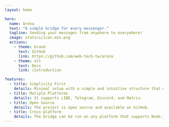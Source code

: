 ```yaml
---
layout: home

hero:
  name: Arona
  text: "A simple bridge for every messenger."
  tagline: Sending your messages from anywhere to everywhere!
  image: statics/icon.min.png
  actions:
    - theme: brand
      text: GitHub
      link: https://github.com/web-tech-tw/arona
    - theme: alt
      text: Docs
      link: /introduction

features:
  - title: Simplicity First
    details: Minimal setup with a simple and intuitive structure that makes it easy to get started.
  - title: Mutiple Platforms
    details: It supports LINE, Telegram, Discord, and Matrix.
  - title: Open Source
    details: The project is open source and available on GitHub.
  - title: Cross-platform
    details: The bridge can be run on any platform that supports Node.js/Docker.
---
```

